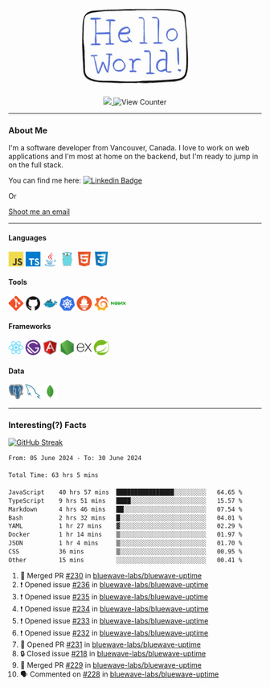 <div align="center">
    <img src="./img/hello_world.webp" height="200px" width="">
    <div>
        <a href="https://www.linkedin.com/in/ajhollid">
            <img src="https://img.shields.io/badge/LinkedIn-blue"/>
        </a>
        <img src="https://komarev.com/ghpvc/?username=ajhollid&color=yellow" alt="View Counter">
    </div>
</div>

---

### About Me

I'm a software developer from Vancouver, Canada. I love to work on web applications and I'm most at home on the backend, but I'm ready to jump in on the full stack.

You can find me here: [![Linkedin Badge](https://img.shields.io/badge/-ajhollid-blue?style=flat&logo=Linkedin&logoColor=white)](https://www.linkedin.com/in/ajhollid)

Or

[Shoot me an email](mailto:ajhollid@gmail.com)

---

#### Languages

<div>
    <img src="./img/devicons/javascript-original.svg" width=30 height=30 alt="JavaScript">
    <img src="/img/devicons/typescript-original.svg" width=30 height=30 alt="TypeScript">
    <img src="./img/devicons/java-original.svg" width=30 height=30 alt="Java">
    <img src="./img/devicons/go-original.svg" width=30 height=30 alt="Golang">
    <img src="./img/devicons/html5-original.svg" width=30 height=30 alt="HTML 5">
    <img src="./img/devicons/css3-original.svg" width=30 height=30 alt="CSS 3">
</div>

#### Tools

<div>
    <img src="./img/devicons/git-original.svg" width=30 height=30 alt="Git">
    <img src="./img/devicons/github-original.svg" width=30 height=30 alt="Github">
    <img src="./img/devicons/docker-original.svg" width=30 
    height=30 alt="Docker">
    <img src="./img/devicons/kubernetes-original.svg" width=30 height=30 alt="K8">
    <img src="./img/devicons/prometheus-original.svg" width=30 height=30 alt="Prometheus">
    <img src="./img/devicons/grafana-original.svg" width=30 height=30 alt="Grafana">
    <img src="./img/devicons/nginx-original.svg" width=30 height=30 alt="Nginx">
</div>

#### Frameworks

<div>
    <img src="./img/devicons/react-original.svg" width=30 height=30 alt="React">
    <img src="./img/devicons/gatsby-original.svg" width=30 height=30 alt="Gatsby">
    <img src="./img/devicons/angularjs-original.svg" width=30 height=30 alt="AngularJS">
    <img src="./img/devicons/nodejs-original.svg" width=30 height=30 alt="NodeJS">
    <img src="./img/devicons/express-original.svg" width=30 height=30 alt="Express">
    <img src="./img/devicons/spring-original.svg" width=30 height=30 alt="Spring">
</div>

#### Data

<div>
    <img src="./img/devicons/postgresql-original.svg" width=30 height=30 alt="Postgresql">
    <img src="./img/devicons/mysql-original.svg" width=30 height=30 alt="Mysql">
    <img src="./img/devicons/mongodb-original.svg" width=30 height=30 alt="MongoDB">
</div>

---

### Interesting(?) Facts

[![GitHub Streak](http://github-readme-streak-stats.herokuapp.com?user=ajhollid)](https://git.io/streak-stats)

 <!--START_SECTION:waka-->

```txt
From: 05 June 2024 - To: 30 June 2024

Total Time: 63 hrs 5 mins

JavaScript    40 hrs 57 mins  ████████████████░░░░░░░░░   64.65 %
TypeScript    9 hrs 51 mins   ████░░░░░░░░░░░░░░░░░░░░░   15.57 %
Markdown      4 hrs 46 mins   ██░░░░░░░░░░░░░░░░░░░░░░░   07.54 %
Bash          2 hrs 32 mins   █░░░░░░░░░░░░░░░░░░░░░░░░   04.01 %
YAML          1 hr 27 mins    ▓░░░░░░░░░░░░░░░░░░░░░░░░   02.29 %
Docker        1 hr 14 mins    ▒░░░░░░░░░░░░░░░░░░░░░░░░   01.97 %
JSON          1 hr 4 mins     ▒░░░░░░░░░░░░░░░░░░░░░░░░   01.70 %
CSS           36 mins         ▒░░░░░░░░░░░░░░░░░░░░░░░░   00.95 %
Other         15 mins         ░░░░░░░░░░░░░░░░░░░░░░░░░   00.41 %
```

<!--END_SECTION:waka-->


<!--START_SECTION:activity-->
1. 🎉 Merged PR [#230](https://github.com/bluewave-labs/bluewave-uptime/pull/230) in [bluewave-labs/bluewave-uptime](https://github.com/bluewave-labs/bluewave-uptime)
2. ❗ Opened issue [#236](https://github.com/bluewave-labs/bluewave-uptime/issues/236) in [bluewave-labs/bluewave-uptime](https://github.com/bluewave-labs/bluewave-uptime)
3. ❗ Opened issue [#235](https://github.com/bluewave-labs/bluewave-uptime/issues/235) in [bluewave-labs/bluewave-uptime](https://github.com/bluewave-labs/bluewave-uptime)
4. ❗ Opened issue [#234](https://github.com/bluewave-labs/bluewave-uptime/issues/234) in [bluewave-labs/bluewave-uptime](https://github.com/bluewave-labs/bluewave-uptime)
5. ❗ Opened issue [#233](https://github.com/bluewave-labs/bluewave-uptime/issues/233) in [bluewave-labs/bluewave-uptime](https://github.com/bluewave-labs/bluewave-uptime)
6. ❗ Opened issue [#232](https://github.com/bluewave-labs/bluewave-uptime/issues/232) in [bluewave-labs/bluewave-uptime](https://github.com/bluewave-labs/bluewave-uptime)
7. 💪 Opened PR [#231](https://github.com/bluewave-labs/bluewave-uptime/pull/231) in [bluewave-labs/bluewave-uptime](https://github.com/bluewave-labs/bluewave-uptime)
8. 🔒 Closed issue [#218](https://github.com/bluewave-labs/bluewave-uptime/issues/218) in [bluewave-labs/bluewave-uptime](https://github.com/bluewave-labs/bluewave-uptime)
9. 🎉 Merged PR [#229](https://github.com/bluewave-labs/bluewave-uptime/pull/229) in [bluewave-labs/bluewave-uptime](https://github.com/bluewave-labs/bluewave-uptime)
10. 🗣 Commented on [#228](https://github.com/bluewave-labs/bluewave-uptime/pull/228#issuecomment-2197864395) in [bluewave-labs/bluewave-uptime](https://github.com/bluewave-labs/bluewave-uptime)
<!--END_SECTION:activity-->
